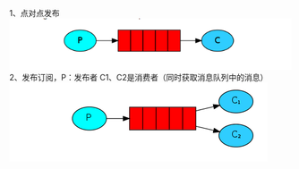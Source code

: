 1、点对点发布
![点对点](./images/1496926-20190708125542629-2135674001.png)
2、发布订阅，P：发布者 C1、C2是消费者（同时获取消息队列中的消息）
![发布订阅](./images/1496926-20190708125528529-1014015990.png)
